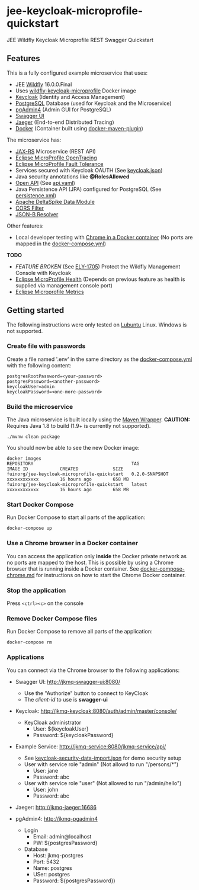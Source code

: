 # jee-keycloak-microprofile-quickstart
JEE Wildfly Keycloak Microprofile REST Swagger Quickstart

## Features
This is a fully configured example microservice that uses:
- JEE [Wildfly](https://wildfly.org/) 16.0.0.Final
- Uses [wildfly-keycloak-microprofile](https://github.com/fuinorg/wildfly-keycloak-microprofile) Docker image
- [Keycloak](https://www.keycloak.org/) (Identity and Access Management)
- [PostgreSQL](https://www.postgresql.org/) Database (used for Keycloak and the Microservice)
- [pgAdmin4](https://www.pgadmin.org/) (Admin GUI for PostgreSQL)
- [Swagger UI](https://swagger.io/tools/swagger-ui/)
- [Jaeger](https://www.jaegertracing.io/) (End-to-end Distributed Tracing)
- [Docker](https://www.docker.com/) (Container built using [docker-maven-plugin](https://github.com/fabric8io/docker-maven-plugin))

The microservice has:
- [JAX-RS](https://projects.eclipse.org/projects/ee4j.jaxrs) Microservice (REST API)
- [Eclipse MicroProfile OpenTracing](https://github.com/eclipse/microprofile-opentracing)
- [Eclipse MicroProfile Fault Tolerance](https://github.com/eclipse/microprofile-fault-tolerance)
- Services secured with Keycloak OAUTH (See [keycloak.json](src/main/webapp/WEB-INF/keycloak.json))
- Java security annotations like **@RolesAllowed**
- [Open API](https://swagger.io/docs/specification/about/) (See [api.yaml](/src/main/webapp/api.yaml))
- Java Persistence API (JPA) configured for PostgreSQL (See [persistence.xml](src/main/resources/META-INF/persistence.xml))
- [Apache DeltaSpike Data Module](https://deltaspike.apache.org/documentation/data.html)
- [CORS Filter](src/main/java/org/fuin/examples/jkmq/service/StaticCorsFilter.java)
- [JSON-B Resolver](src/main/java/org/fuin/examples/jkmq/service/JsonbResolver.java)

Other features:
- Local developer testing with [Chrome in a Docker container](docker-compose-chrome.md) (No ports are mapped in the [docker-compose.yml](docker-compose.yml)) 

**TODO**
- *FEATURE BROKEN* (See [ELY-1705](https://issues.jboss.org/browse/ELY-1705)) Protect the Wildfly Management Console with Keycloak
- [Eclipse MicroProfile Health](https://github.com/eclipse/microprofile-health) (Depends on previous feature as health is supplied via management console port)
- [Eclipse Microprofile Metrics](https://github.com/eclipse/microprofile-metrics)

## Getting started
The following instructions were only tested on [Lubuntu](https://lubuntu.net/) Linux. Windows is not supported.

### Create file with passwords
Create a file named '.env' in the same directory as the [docker-compose.yml](docker-compose.yml) with the following content:

```
postgresRootPassword=<your-password>
postgresPassword=<another-password>
keycloakUser=admin
keycloakPassword=<one-more-password>
```

### Build the microservice
The Java microservice is built locally using the [Maven Wrapper](https://github.com/takari/maven-wrapper).
**CAUTION:** Requires Java 1.8 to build (1.9+ is currently not supported).

```
./mvnw clean package
```

You should now be able to see the new Docker image:

```
docker images
REPOSITORY                                     TAG                 IMAGE ID            CREATED             SIZE
fuinorg/jee-keycloak-microprofile-quickstart   0.2.0-SNAPSHOT      xxxxxxxxxxxx        16 hours ago        658 MB
fuinorg/jee-keycloak-microprofile-quickstart   latest              xxxxxxxxxxxx        16 hours ago        658 MB
```

### Start Docker Compose
Run Docker Compose to start all parts of the application: 

```
docker-compose up
```

### Use a Chrome browser in a Docker container
You can access the application only **inside** the Docker private network as no ports are mapped to the host.
This is possible by using a Chrome browser that is running inside a Docker container.
See [docker-compose-chrome.md](docker-compose-chrome.md) for instructions on how to start the Chrome Docker container.

### Stop the application
Press `<ctrl><c>` on the console

### Remove Docker Compose files
Run Docker Compose to remove all parts of the application:

```
docker-compose rm
```


### Applications
You can connect via the Chrome browser to the following applications:

* Swagger UI: [http://jkmq-swagger-ui:8080/](http://jkmq-swagger-ui:8080/)
    * Use the "Authorize" button to connect to KeyCloak
    * The *client-id* to use is **swagger-ui**

* Keycloak: [http://jkmq-keycloak:8080/auth/admin/master/console/](http://jkmq-keycloak:8080/auth/admin/master/console/)
     * KeyCloak administrator
         * User: ${keycloakUser}
         * Password: ${keycloakPassword}

* Example Service: [http://jkmq-service:8080/jkmq-service/api/](http://jkmq-service:8080/jkmq-service/api/)
     * See [keycloak-security-data-import.json](keycloak-security-data-import.json) for demo security setup
     * User with service role "admin" (Not allowd to run "/persons/*")
         * User: jane
         * Password: abc
     * User with service role "user" (Not allowed to run "/admin/hello")
         * User: john
         * Password: abc

* Jaeger: [http://jkmq-jaeger:16686](http://jkmq-jaeger:16686)

* pgAdmin4: [http://jkmq-pgadmin4](http://jkmq-pgadmin4)
    * Login
       * Email: admin@localhost
       * PW: ${postgresPassword}
    * Database
       * Host: jkmq-postgres
       * Port: 5432
       * Name: postgres
       * USer: postgres
       * Password: ${postgresPassword})
